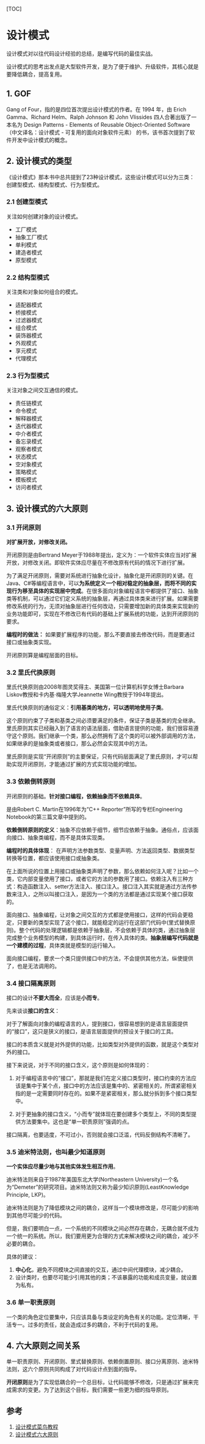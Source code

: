 [TOC]

# 设计模式

设计模式对以往代码设计经验的总结，是编写代码的最佳实战。

设计模式的思考出发点是大型软件开发，是为了便于维护、升级软件，其核心就是要降低耦合，提高复用。

## 1. GOF

Gang of Four，指的是四位首次提出设计模式的作者。在 1994 年，由 Erich Gamma、Richard Helm、Ralph Johnson 和 John Vlissides 四人合著出版了一本名为 Design Patterns - Elements of Reusable Object-Oriented Software（中文译名：设计模式 - 可复用的面向对象软件元素） 的书，该书首次提到了软件开发中设计模式的概念。

## 2. 设计模式的类型

《设计模式》那本书中总共提到了23种设计模式，这些设计模式可以分为三类：创建型模式、结构型模式、行为型模式。

### 2.1 创建型模式

关注如何创建对象的设计模式。

- 工厂模式
- 抽象工厂模式
- 单利模式
- 建造者模式
- 原型模式

### 2.2 结构型模式

关注类和对象如何组合的模式。

- 适配器模式
- 桥接模式
- 过滤器模式
- 组合模式
- 装饰器模式
- 外观模式
- 享元模式
- 代理模式

### 2.3 行为型模式

关注对象之间交互通信的模式。

- 责任链模式
- 命令模式
- 解释器模式
- 迭代器模式
- 中介者模式
- 备忘录模式
- 观察者模式
- 状态模式
- 空对象模式
- 策略模式
- 模板模式
- 访问者模式

## 3. 设计模式的六大原则

### 3.1 开闭原则

**对扩展开放，对修改关闭。**

开闭原则是由Bertrand Meyer于1988年提出，定义为：一个软件实体应当对扩展开放，对修改关闭。即软件实体应尽量在不修改原有代码的情况下进行扩展。

为了满足开闭原则，需要对系统进行抽象化设计，抽象化是开闭原则的关键。在Java、C#等编程语言中，可以**为系统定义一个相对稳定的抽象层，而将不同的实现行为移至具体的实现层中完成**。在很多面向对象编程语言中都提供了接口、抽象类等机制，可以通过它们定义系统的抽象层，再通过具体类来进行扩展。如果需要修改系统的行为，无须对抽象层进行任何改动，只需要增加新的具体类来实现新的业务功能即可，实现在不修改已有代码的基础上扩展系统的功能，达到开闭原则的要求。

**编程时的做法：**
如果要扩展程序的功能，那么不要直接去修改代码，而是要通过接口或抽象类实现。

开闭原则算是编程层面的目标。

### 3.2 里氏代换原则

里氏代换原则由2008年图灵奖得主、美国第一位计算机科学女博士Barbara Liskov教授和卡内基·梅隆大学Jeannette Wing教授于1994年提出。

里氏代换原则的通俗定义：**引用基类的地方，可以透明地使用子类**。

这个原则约束了子类和基类之间必须要满足的条件，保证子类是基类的完全继承。里氏原则其实已经融入到了语言的语法层面，借助语言提供的功能，我们很容易遵守这个原则。我们继承一个类，那么必然拥有了这个类的可以被外部调用的方法，如果继承的是抽象类或者接口，那么必然会实现其中的方法。

里氏原则是实现“开闭原则”的主要保证，只有代码层面满足了里氏原则，才可以帮助实现开闭原则，才能通过扩展的方式实现功能的增加。

### 3.3 依赖倒转原则

开闭原则的基础。**针对接口编程，依赖抽象而不依赖具体**。

是由Robert C. Martin在1996年为“C++ Reporter”所写的专栏Engineering Notebook的第三篇文章中提到的。

**依赖倒转原则的定义**：抽象不应依赖于细节，细节应依赖于抽象。通俗点，应该面向接口、抽象类编程，而不是具体实现类。

**编程时的具体体现**：
在声明方法参数类型、变量声明、方法返回类型、数据类型转换等位置，都应该使用接口或抽象类。

在上面所说的位置上用接口或抽象类声明了参数，那么依赖如何注入呢？比如一个类，它内部变量使用了接口，或者它的方法的参数用了接口。依赖注入有三种方式：构造函数注入、setter方法注入、接口注入。接口注入其实就是通过方法传参数来注入，之所以叫接口注入，是因为一个类的方法都是通过实现某个接口获取的。

面向接口、抽象编程，让对象之间交互的方式都是使用接口，这样的代码会更稳定，只要新的类型实现了这个接口，就能稳定的运行在这部门代码中(里式替换原则)。整个代码的处理逻辑都是依赖于抽象层，不会依赖于具体的类，通过抽象层完成整个业务模型的构建，到具体运行时，在传入具体的类。**抽象层编写代码就是一个建模的过程**，具体类就是模型的运行输入。

面向接口编程，要求一个类只提供接口中的方法，不会提供其他方法，纵使提供了，也是无法调用的。

### 3.4 接口隔离原则

接口的设计**不要大而全**，应该是**小而专**。

先来谈谈**接口的含义**：

对于了解面向对象的编程语言的人，提到接口，很容易想到的是语言层面提供的“接口”，这只是狭义的接口，是语言层面提供的预设关于接口的工具。

接口的本质含义就是对外提供的功能，比如类型对外提供的函数，就是这个类型对外的接口。

接下来说说，对于不同的接口含义，这个原则是如何体现的：

1. 对于编程语言中的“接口”，那就是我们在定义接口类型时，接口约束的方法应该是集中于某个点，接口中的方法应该是集中的、紧密相关的，所谓紧密相关指的是一定需要同时存在的。如果不是紧密相关，那么就分拆到多个接口类型中。

2. 对于更抽象的接口含义，“小而专”就体现在要创建多个类型上，不同的类型提供方法要集中。这也是“单一职责原则”强调的点。

接口隔离，也要适度，不可过小，否则就会接口泛滥，代码反倒结构不清晰了。

### 3.5 迪米特法则，也叫最少知道原则

**一个实体应尽量少地与其他实体发生相互作用**。

迪米特法则来自于1987年美国东北大学(Northeastern University)一个名为“Demeter”的研究项目。迪米特法则又称为最少知识原则(LeastKnowledge Principle, LKP)。

迪米特法则是为了降低模块之间的耦合，这样当一个模块修改是，尽可能少的影响到其他尽可能少的代码。

但是，我们要明白一点，一个系统的不同模块之间必然存在耦合，无耦合就不成为一个统一的系统。所以，我们要用更为合理的方式来解决模块之间的耦合，减少不必要的耦合。

具体的建议：

1. **中心化**，避免不同模块之间直接的交互，通过中间代理模块，减少耦合。
2. 设计类时，也要尽可能少引用其他的类；不该暴露的功能和成员变量，就设置为私有。

### 3.6 单一职责原则

一个类的角色定位要集中，只应该具备与类设定的角色有关的功能。定位清晰，干活专一。过多的责任，就会造成过多的耦合，不利于代码的复用。

## 4. 六大原则之间关系

单一职责原则、开闭原则、里式替换原则、依赖倒置原则、接口分离原则、迪米特法则，这六个原则共同构成了对代码设计点到面的指导。

**开闭原则**是为了实现低耦合的一个总目标，让代码能够不修改，只是通过扩展来完成需求的变更。为了达到这个目标，我们需要一些更为细的指导原则。

## 参考

1. [设计模式菜鸟教程](https://www.runoob.com/design-pattern/design-pattern-tutorial.html)
2. [设计模式六大原则](https://blog.csdn.net/fragmentalice/article/details/82460939)